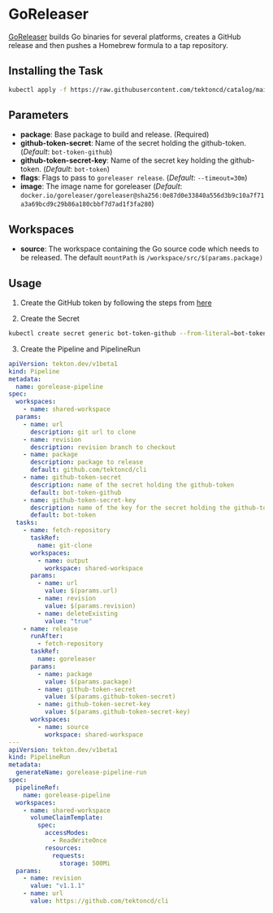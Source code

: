 # GoReleaser

[GoReleaser](https://github.com/goreleaser/goreleaser) builds Go binaries for several platforms, creates a GitHub release and then pushes a Homebrew formula to a tap repository.

## Installing the Task

```bash
kubectl apply -f https://raw.githubusercontent.com/tektoncd/catalog/main/task/goreleaser/0.1/goreleaser.yaml
```

## Parameters

- **package**: Base package to build and release. (Required)
- **github-token-secret**: Name of the secret holding the github-token. (_Default_: `bot-token-github`)
- **github-token-secret-key**: Name of the secret key holding the github-token. (_Default_: `bot-token`)
- **flags**: Flags to pass to `goreleaser release`. (_Default_: `--timeout=30m`)
- **image**: The image name for goreleaser (_Default_: `docker.io/goreleaser/goreleaser@sha256:0e87d0e33840a556d3b9c10a7f71a3a69bcd9c29b86a180cbbf7d7ad1f3fa280`)

## Workspaces

- **source**: The workspace containing the Go source code which needs to be released. The default `mountPath` is `/workspace/src/$(params.package)`

## Usage

1. Create the GitHub token by following the steps from [here](https://docs.github.com/en/free-pro-team@latest/github/authenticating-to-github/creating-a-personal-access-token)

2. Create the Secret

```bash
kubectl create secret generic bot-token-github --from-literal=bot-token=${github_token}
```

3. Create the Pipeline and PipelineRun

```yaml
apiVersion: tekton.dev/v1beta1
kind: Pipeline
metadata:
  name: gorelease-pipeline
spec:
  workspaces:
    - name: shared-workspace
  params:
    - name: url
      description: git url to clone
    - name: revision
      description: revision branch to checkout
    - name: package
      description: package to release
      default: github.com/tektoncd/cli
    - name: github-token-secret
      description: name of the secret holding the github-token
      default: bot-token-github
    - name: github-token-secret-key
      description: name of the key for the secret holding the github-token
      default: bot-token
  tasks:
    - name: fetch-repository
      taskRef:
        name: git-clone
      workspaces:
        - name: output
          workspace: shared-workspace
      params:
        - name: url
          value: $(params.url)
        - name: revision
          value: $(params.revision)
        - name: deleteExisting
          value: "true"
    - name: release
      runAfter:
        - fetch-repository
      taskRef:
        name: goreleaser
      params:
        - name: package
          value: $(params.package)
        - name: github-token-secret
          value: $(params.github-token-secret)
        - name: github-token-secret-key
          value: $(params.github-token-secret-key)
      workspaces:
        - name: source
          workspace: shared-workspace
---
apiVersion: tekton.dev/v1beta1
kind: PipelineRun
metadata:
  generateName: gorelease-pipeline-run
spec:
  pipelineRef:
    name: gorelease-pipeline
  workspaces:
    - name: shared-workspace
      volumeClaimTemplate:
        spec:
          accessModes:
            - ReadWriteOnce
          resources:
            requests:
              storage: 500Mi
  params:
    - name: revision
      value: "v1.1.1"
    - name: url
      value: https://github.com/tektoncd/cli
```

